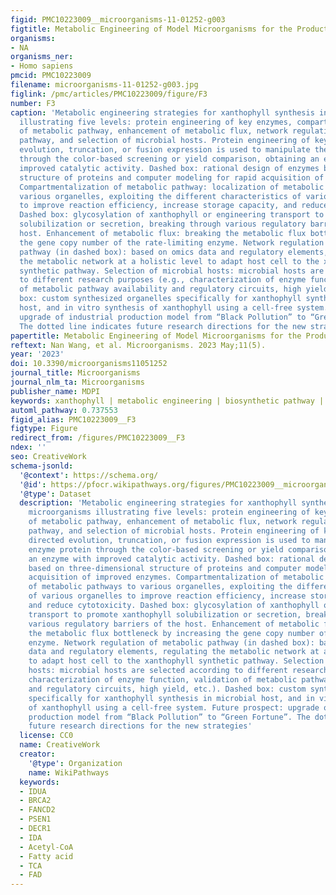 ```yaml
---
figid: PMC10223009__microorganisms-11-01252-g003
figtitle: Metabolic Engineering of Model Microorganisms for the Production of Xanthophyll
organisms:
- NA
organisms_ner:
- Homo sapiens
pmcid: PMC10223009
filename: microorganisms-11-01252-g003.jpg
figlink: /pmc/articles/PMC10223009/figure/F3
number: F3
caption: 'Metabolic engineering strategies for xanthophyll synthesis in model microorganisms
  illustrating five levels: protein engineering of key enzymes, compartmentalization
  of metabolic pathway, enhancement of metabolic flux, network regulation of metabolic
  pathway, and selection of microbial hosts. Protein engineering of key enzymes: directed
  evolution, truncation, or fusion expression is used to manipulate the enzyme protein
  through the color-based screening or yield comparison, obtaining an enzyme with
  improved catalytic activity. Dashed box: rational design of enzymes based on three-dimensional
  structure of proteins and computer modeling for rapid acquisition of improved enzymes.
  Compartmentalization of metabolic pathway: localization of metabolic pathways to
  various organelles, exploiting the different characteristics of various organelles
  to improve reaction efficiency, increase storage capacity, and reduce cytotoxicity.
  Dashed box: glycosylation of xanthophyll or engineering transport to promote xanthophyll
  solubilization or secretion, breaking through various regulatory barriers of the
  host. Enhancement of metabolic flux: breaking the metabolic flux bottleneck by increasing
  the gene copy number of the rate-limiting enzyme. Network regulation of metabolic
  pathway (in dashed box): based on omics data and regulatory elements, regulating
  the metabolic network at a holistic level to adapt host cell to the xanthophyll
  synthetic pathway. Selection of microbial hosts: microbial hosts are selected according
  to different research purposes (e.g., characterization of enzyme function, validation
  of metabolic pathway availability and regulatory circuits, high yield, etc.). Dashed
  box: custom synthesized organelles specifically for xanthophyll synthesis in microbial
  host, and in vitro synthesis of xanthophyll using a cell-free system. Future prospect:
  upgrade of industrial production model from “Black Pollution” to “Green Fortune”.
  The dotted line indicates future research directions for the new strategies'
papertitle: Metabolic Engineering of Model Microorganisms for the Production of Xanthophyll
reftext: Nan Wang, et al. Microorganisms. 2023 May;11(5).
year: '2023'
doi: 10.3390/microorganisms11051252
journal_title: Microorganisms
journal_nlm_ta: Microorganisms
publisher_name: MDPI
keywords: xanthophyll | metabolic engineering | biosynthetic pathway | model microorganisms
automl_pathway: 0.737553
figid_alias: PMC10223009__F3
figtype: Figure
redirect_from: /figures/PMC10223009__F3
ndex: ''
seo: CreativeWork
schema-jsonld:
  '@context': https://schema.org/
  '@id': https://pfocr.wikipathways.org/figures/PMC10223009__microorganisms-11-01252-g003.html
  '@type': Dataset
  description: 'Metabolic engineering strategies for xanthophyll synthesis in model
    microorganisms illustrating five levels: protein engineering of key enzymes, compartmentalization
    of metabolic pathway, enhancement of metabolic flux, network regulation of metabolic
    pathway, and selection of microbial hosts. Protein engineering of key enzymes:
    directed evolution, truncation, or fusion expression is used to manipulate the
    enzyme protein through the color-based screening or yield comparison, obtaining
    an enzyme with improved catalytic activity. Dashed box: rational design of enzymes
    based on three-dimensional structure of proteins and computer modeling for rapid
    acquisition of improved enzymes. Compartmentalization of metabolic pathway: localization
    of metabolic pathways to various organelles, exploiting the different characteristics
    of various organelles to improve reaction efficiency, increase storage capacity,
    and reduce cytotoxicity. Dashed box: glycosylation of xanthophyll or engineering
    transport to promote xanthophyll solubilization or secretion, breaking through
    various regulatory barriers of the host. Enhancement of metabolic flux: breaking
    the metabolic flux bottleneck by increasing the gene copy number of the rate-limiting
    enzyme. Network regulation of metabolic pathway (in dashed box): based on omics
    data and regulatory elements, regulating the metabolic network at a holistic level
    to adapt host cell to the xanthophyll synthetic pathway. Selection of microbial
    hosts: microbial hosts are selected according to different research purposes (e.g.,
    characterization of enzyme function, validation of metabolic pathway availability
    and regulatory circuits, high yield, etc.). Dashed box: custom synthesized organelles
    specifically for xanthophyll synthesis in microbial host, and in vitro synthesis
    of xanthophyll using a cell-free system. Future prospect: upgrade of industrial
    production model from “Black Pollution” to “Green Fortune”. The dotted line indicates
    future research directions for the new strategies'
  license: CC0
  name: CreativeWork
  creator:
    '@type': Organization
    name: WikiPathways
  keywords:
  - IDUA
  - BRCA2
  - FANCD2
  - PSEN1
  - DECR1
  - IDA
  - Acetyl-CoA
  - Fatty acid
  - TCA
  - FAD
---
```

